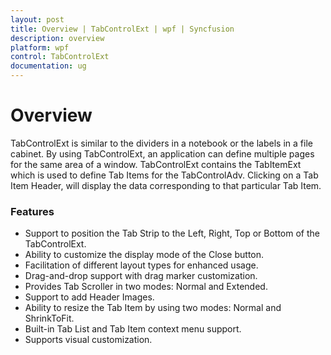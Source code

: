 ```yaml
---
layout: post
title: Overview | TabControlExt | wpf | Syncfusion
description: overview
platform: wpf
control: TabControlExt
documentation: ug
---
```


# Overview

TabControlExt is similar to the dividers in a notebook or the labels in a file cabinet. By using TabControlExt, an application can define multiple pages for the same area of a window. TabControlExt contains the TabItemExt which is used to define Tab Items for the TabControlAdv. Clicking on a Tab Item Header, will display the data corresponding to that particular Tab Item.

### Features

* Support to position the Tab Strip to the Left, Right, Top or Bottom of the TabControlExt.
* Ability to customize the display mode of the Close button.
* Facilitation of different layout types for enhanced usage.
* Drag-and-drop support with drag marker customization.
* Provides Tab Scroller in two modes: Normal and Extended.
* Support to add Header Images.
* Ability to resize the Tab Item by using two modes: Normal and ShrinkToFit.
* Built-in Tab List and Tab Item context menu support.
* Supports visual customization.



